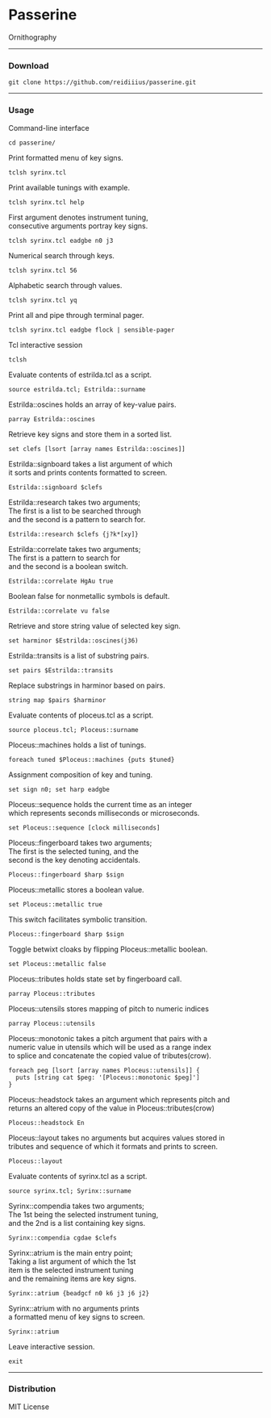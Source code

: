 # Passerine
Ornithography

---

### Download

    git clone https://github.com/reidiiius/passerine.git

---

### Usage
Command-line interface

    cd passerine/

Print formatted menu of key signs.

    tclsh syrinx.tcl

Print available tunings with example.

    tclsh syrinx.tcl help

First argument denotes instrument tuning,  
consecutive arguments portray key signs.

    tclsh syrinx.tcl eadgbe n0 j3

Numerical search through keys.

    tclsh syrinx.tcl 56

Alphabetic search through values.

    tclsh syrinx.tcl yq

Print all and pipe through terminal pager.

    tclsh syrinx.tcl eadgbe flock | sensible-pager

Tcl interactive session

    tclsh

Evaluate contents of estrilda.tcl as a script.

    source estrilda.tcl; Estrilda::surname

Estrilda::oscines holds an array of key-value pairs.

    parray Estrilda::oscines

Retrieve key signs and store them in a sorted list.

    set clefs [lsort [array names Estrilda::oscines]]

Estrilda::signboard takes a list argument of which  
it sorts and prints contents formatted to screen.

    Estrilda::signboard $clefs

Estrilda::research takes two arguments;  
The first is a list to be searched through  
and the second is a pattern to search for.

    Estrilda::research $clefs {j?k*[xy]}

Estrilda::correlate takes two arguments;  
The first is a pattern to search for  
and the second is a boolean switch.

    Estrilda::correlate HgAu true

Boolean false for nonmetallic symbols is default.

    Estrilda::correlate vu false

Retrieve and store string value of selected key sign.

    set harminor $Estrilda::oscines(j36)

Estrilda::transits is a list of substring pairs.

    set pairs $Estrilda::transits

Replace substrings in harminor based on pairs.

    string map $pairs $harminor

Evaluate contents of ploceus.tcl as a script.

    source ploceus.tcl; Ploceus::surname

Ploceus::machines holds a list of tunings.

    foreach tuned $Ploceus::machines {puts $tuned}

Assignment composition of key and tuning.

    set sign n0; set harp eadgbe

Ploceus::sequence holds the current time as an integer  
which represents seconds milliseconds or microseconds.

    set Ploceus::sequence [clock milliseconds]

Ploceus::fingerboard takes two arguments;  
The first is the selected tuning, and the  
second is the key denoting accidentals.

    Ploceus::fingerboard $harp $sign

Ploceus::metallic stores a boolean value.

    set Ploceus::metallic true

This switch facilitates symbolic transition.

    Ploceus::fingerboard $harp $sign

Toggle betwixt cloaks by flipping Ploceus::metallic boolean.

    set Ploceus::metallic false

Ploceus::tributes holds state set by fingerboard call.

    parray Ploceus::tributes

Ploceus::utensils stores mapping of pitch to numeric indices

    parray Ploceus::utensils

Ploceus::monotonic takes a pitch argument that pairs with a  
numeric value in utensils which will be used as a range index  
to splice and concatenate the copied value of tributes(crow).

    foreach peg [lsort [array names Ploceus::utensils]] {
      puts [string cat $peg: '[Ploceus::monotonic $peg]']
    }

Ploceus::headstock takes an argument which represents pitch and  
returns an altered copy of the value in Ploceus::tributes(crow)

    Ploceus::headstock En

Ploceus::layout takes no arguments but acquires values stored in  
tributes and sequence of which it formats and prints to screen.

    Ploceus::layout

Evaluate contents of syrinx.tcl as a script.

    source syrinx.tcl; Syrinx::surname

Syrinx::compendia takes two arguments;  
The 1st being the selected instrument tuning,  
and the 2nd is a list containing key signs.

    Syrinx::compendia cgdae $clefs

Syrinx::atrium is the main entry point;  
Taking a list argument of which the 1st  
item is the selected instrument tuning  
and the remaining items are key signs.

    Syrinx::atrium {beadgcf n0 k6 j3 j6 j2}

Syrinx::atrium with no arguments prints  
a formatted menu of key signs to screen.

    Syrinx::atrium

Leave interactive session.

    exit

---

### Distribution
MIT License

